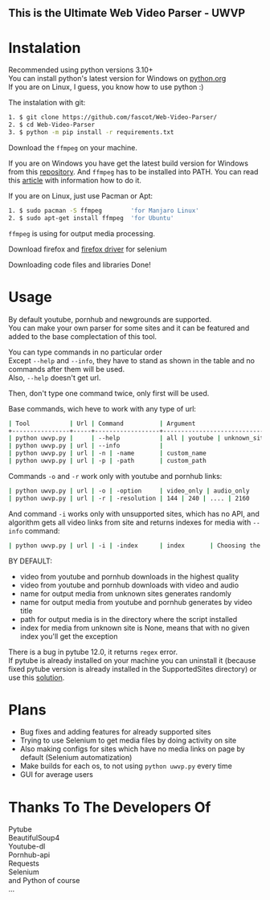 ## This is the Ultimate Web Video Parser - UWVP

# Instalation

Recommended using python versions 3.10+ <br />
You can install python's latest version for Windows on [python.org](https://python.org/downloads/windows/) <br />
If you are on Linux, I guess, you know how to use python :) <br />

The instalation with git: <br />

```bash
1. $ git clone https://github.com/fascot/Web-Video-Parser/
2. $ cd Web-Video-Parser
3. $ python -m pip install -r requirements.txt
```

Download the `ffmpeg` on your machine. <br />

If you are on Windows you have get the latest build version for Windows from this [repository](https://github.com/BtbN/FFmpeg-Builds/releases).
And `ffmpeg` has to be installed into PATH. You can read this [article](https://windowsloop.com/install-ffmpeg-windows-10/#add-ffmpeg-to-Windows-path) with information how to do it. <br />

If you are on Linux, just use Pacman or Apt:
```bash
1. $ sudo pacman -S ffmpeg        'for Manjaro Linux'
2. $ sudo apt-get install ffmpeg  'for Ubuntu'
```

`ffmpeg` is using for output media processing.

Download firefox and [firefox driver](https://www.selenium.dev/documentation/webdriver/getting_started/install_drivers/) for selenium

Downloading code files and libraries Done! <br />

# Usage

By default youtube, pornhub and newgrounds are supported. <br />
You can make your own parser for some sites and it can be featured and added to the base complectation of this tool. <br />

You can type commands in no particular order <br />
Except `--help` and `--info`, they have to stand as shown in the table and no commands after them will be used. <br />
Also, `--help` doesn't get url. <br />

Then, don't type one command twice, only first will be used. <br />

Base commands, wich heve to work with any type of url: <br />
```bash
| Tool           | Url | Command          | Argument                        | Description                                    |
+----------------+-----+------------------+---------------------------------+------------------------------------------------+
| python uwvp.py |     | --help           | all | youtube | unknown_site... | Returns documentation for input item           |
| python uwvp.py | url | --info           |                                 | Returns information about page                 |
| python uwvp.py | url | -n | -name       | custom_name                     | Changes the name of the output media file      |
| python uwvp.py | url | -p | -path       | custom_path                     | Changes the path of the output media file      |
```

Commands `-o` and `-r` work only with youtube and pornhub links:
```bash
| python uwvp.py | url | -o | -option     | video_only | audio_only   | Deletes audio or video from output media file  |
| python uwvp.py | url | -r | -resolution | 144 | 240 | .... | 2160   | Changes resolution of the output media file    |
```

And command `-i` works only with unsupported sites, which has no API, and algorithm gets all video links from site and returns
indexes for media with `--info` command:
```bash
| python uwvp.py | url | -i | -index      | index       | Choosing the media file link from site by index |
```

BY DEFAULT:

 - video from youtube and pornhub downloads in the highest quality
 - video from youtube and pornhub downloads with video and audio
 - name for output media from unknown sites generates randomly
 - name for output media from youtube and pornhub generates by video title
 - path for output media is in the directory where the script installed
 - index for media from unknown site is None, means that with no given index you'll get the exception

There is a bug in pytube 12.0, it returns `regex` error. <br />
If pytube is already installed on your machine you can uninstall it (because fixed pytube version is already installed in the SupportedSites directory) or use this [solution](https://github.com/pytube/pytube/issues/1281).

# Plans

- Bug fixes and adding features for already supported sites
- Trying to use Selenium to get media files by doing activity on site
- Also making configs for sites which have no media links on page by default (Selenium automatization)
- Make builds for each os, to not using `python uwvp.py` every time
- GUI for average users

# Thanks To The Developers Of

Pytube <br />
BeautifulSoup4 <br />
Youtube-dl <br />
Pornhub-api <br />
Requests <br />
Selenium <br />
and Python of course <br />
...
